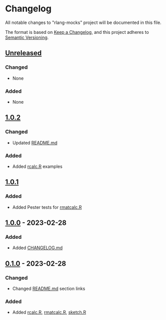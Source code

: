 # Changelog

All notable changes to "rlang-mocks" project will be documented in this file.

The format is based on [Keep a Changelog](https://keepachangelog.com/en/1.0.0/),
and this project adheres to [Semantic Versioning](https://semver.org/spec/v2.0.0.html).

## [Unreleased]

### Changed

- None

### Added

- None


## [1.0.2]

### Changed

- Updated [README.md]

### Added

- Added [rcalc.R] examples


## [1.0.1]


### Added

- Added Pester tests for [rmatcalc.R]


## [1.0.0] - 2023-02-28

### Added

- Added [CHANGELOG.md]

## [0.1.0] - 2023-02-28

### Changed

- Changed [README.md] section links

### Added 

- Added [rcalc.R], [rmatcalc.R], [sketch.R]


[README.md]: blob/main/README.md
[CHANGELOG.md]: blob/main/CHANGELOG.md

[rcalc.R]: src/rcalc.R
[rmatcalc.R]: src/rmatcalc.R
[sketch.R]: src/sketch.R



[unreleased]: https://github.com/btklab/rlang-mocks/compare/1.0.2..HEAD
[1.0.2]: https://github.com/btklab/rlang-mocks/releases/tag/1.0.2
[1.0.1]: https://github.com/btklab/rlang-mocks/releases/tag/1.0.1
[1.0.0]: https://github.com/btklab/rlang-mocks/releases/tag/1.0.0
[0.1.0]: https://github.com/btklab/rlang-mocks/releases/tag/0.1.0

